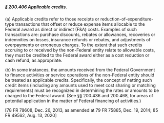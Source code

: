 ##### § 200.406 Applicable credits. #####

(a) Applicable credits refer to those receipts or reduction-of-expenditure-type transactions that offset or reduce expense items allocable to the Federal award as direct or indirect (F&A) costs. Examples of such transactions are: purchase discounts, rebates or allowances, recoveries or indemnities on losses, insurance refunds or rebates, and adjustments of overpayments or erroneous charges. To the extent that such credits accruing to or received by the non-Federal entity relate to allowable costs, they must be credited to the Federal award either as a cost reduction or cash refund, as appropriate.

(b) In some instances, the amounts received from the Federal Government to finance activities or service operations of the non-Federal entity should be treated as applicable credits. Specifically, the concept of netting such credit items (including any amounts used to meet cost sharing or matching requirements) must be recognized in determining the rates or amounts to be charged to the Federal award. (See §§ 200.436 and 200.468, for areas of potential application in the matter of Federal financing of activities.)

[78 FR 78608, Dec. 26, 2013, as amended at 79 FR 75885, Dec. 19, 2014; 85 FR 49562, Aug. 13, 2020]